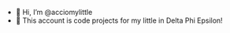 - 👋 Hi, I’m @acciomylittle
- 👀 This account is code projects for my little in Delta Phi Epsilon!

<!---
acciomylittle/acciomylittle is a ✨ special ✨ repository because its `README.md` (this file) appears on your GitHub profile.
You can click the Preview link to take a look at your changes.
--->
